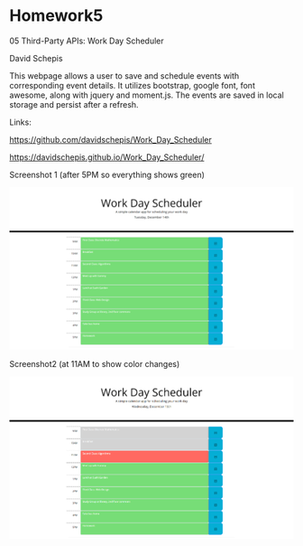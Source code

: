 # Homework5

05 Third-Party APIs: Work Day Scheduler

David Schepis

This webpage allows a user to save and schedule events with corresponding event details. It utilizes bootstrap, google font, font awesome,
along with jquery and moment.js. The events are saved in local storage and persist after a refresh. 

Links:

https://github.com/davidschepis/Work_Day_Scheduler

https://davidschepis.github.io/Work_Day_Scheduler/

Screenshot 1 (after 5PM so everything shows green)

![Screenshot](assets/images/screenshot.png)

Screenshot2 (at 11AM to show color changes)

![Screenshot](assets/images/screenshot2.png)
